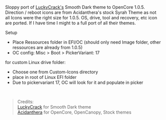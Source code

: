 Sloppy port of [LuckyCrack's](https://github.com/LuckyCrack/OpenCore-Themes) Smooth Dark theme to OpenCore 1.0.5.
<img href="Screen_SmoothDark.png"></img>
Direction / reboot icons are from Acidanthera's stock Syrah Theme as not all Icons were the right size for 1.0.5.
OS, drive, tool and recovery, etc icon are ported.
If I have time I might to a full port of all their themes.

Setup
- Place Ressources folder in EFI/OC (should only need Image folder, other ressources are already from 1.0.5)
- OC config: Misc > Boot > PickerVariant: 17
  
for custom Linux drive folder: 
- Choose one from Custom-Icons directory
- place in root of Linux EFI folder
- Due to pickervariant 17, OC will look for it and populate in picker


<br>

> Credits:
<br> [LuckyCrack](https://github.com/LuckyCrack/) for Smooth Dark theme
<br> [Acidanthera](https://github.com/acidanthera) for OpenCore, OpenCanopy, Stock themes
